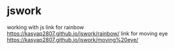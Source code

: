 # jswork
working with js
link for rainbow https://kasyap2807.github.io/jswork/rainbow/
link for moving eye https://kasyap2807.github.io/jswork/moving%20eye/
